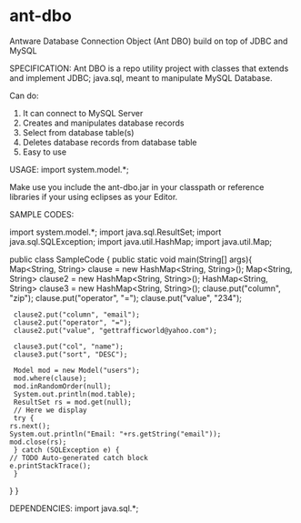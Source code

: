# ant-dbo
Antware Database Connection Object (Ant DBO) build on top of JDBC and MySQL

SPECIFICATION:
Ant DBO is a repo utility project with classes that extends and implement JDBC; java.sql, meant to manipulate MySQL Database.

Can do:
1. It can connect to MySQL Server
2. Creates and manipulates database records
3. Select from database table(s)
4. Deletes database records from database table
5. Easy to use 

USAGE:
import system.model.*;

Make use you include the ant-dbo.jar in your classpath or reference libraries if your using eclipses as your Editor.

SAMPLE CODES:

import system.model.*;
import java.sql.ResultSet;
import java.sql.SQLException;
import java.util.HashMap;
import java.util.Map;

public class SampleCode {
   public static void main(String[] args){
     Map<String, String> clause = new HashMap<String, String>();
     Map<String, String> clause2 = new HashMap<String, String>();
     HashMap<String, String> clause3 = new HashMap<String, String>();
     clause.put("column", "zip");
     clause.put("operator", "=");
     clause.put("value", "234");
		
     clause2.put("column", "email");
     clause2.put("operator", "=");
     clause2.put("value", "gettrafficworld@yahoo.com");
		
     clause3.put("col", "name");
     clause3.put("sort", "DESC");
		
     Model mod = new Model("users");
     mod.where(clause);
     mod.inRandomOrder(null);
     System.out.println(mod.table);
     ResultSet rs = mod.get(null);
     // Here we display
     try {
	rs.next();
	System.out.println("Email: "+rs.getString("email"));
	mod.close(rs);
     } catch (SQLException e) {
	// TODO Auto-generated catch block
	e.printStackTrace();
     }
  }
}

DEPENDENCIES:
import java.sql.*;
